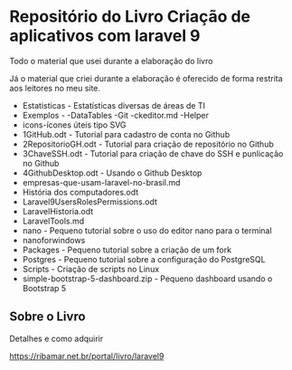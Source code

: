 # Repositório do Livro Criação de aplicativos com laravel 9

Todo o material que usei durante a elaboração do livro

Já o material que criei durante a elaboração é oferecido de forma restrita aos leitores no meu site.

- Estatisticas - Estatísticas diversas de áreas de TI
- Exemplos - 
	 -DataTables
	 -Git
	 -ckeditor.md
	 -Helper
- icons-ícones úteis tipo SVG
- 1GitHub.odt - Tutorial para cadastro de conta no Github
- 2RepositorioGH.odt - Tutorial para criação de repositório no Github
- 3ChaveSSH.odt - Tutorial para criação de chave do SSH e punlicação no Github
- 4GithubDesktop.odt - Usando o Github Desktop
- empresas-que-usam-laravel-no-brasil.md
- História dos computadores.odt
- Laravel9UsersRolesPermissions.odt
- LaravelHistoria.odt
- LaravelTools.md
- nano - Pequeno tutorial sobre o uso do editor nano para o terminal
- nanoforwindows
- Packages - Pequeno tutorial sobre a criação de um fork
- Postgres - Pequeno tutorial sobre a configuração do PostgreSQL
- Scripts - Criação de scripts no Linux
- simple-bootstrap-5-dashboard.zip - Pequeno dashboard usando o Bootstrap 5

## Sobre o Livro

Detalhes e como adquirir

https://ribamar.net.br/portal/livro/laravel9
